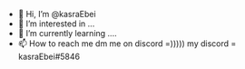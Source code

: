 - 👋 Hi, I’m @kasraEbei
- 👀 I’m interested in ...
- 🌱 I’m currently learning ....
- 📫 How to reach me dm me on discord =)))))
my discord = kasraEbei#5846

<!---
kasraEbei/kasraEbei is a ✨ special ✨ repository because its `README.md` (this file) appears on your GitHub profile.
You can click the Preview link to take a look at your changes.
--->

